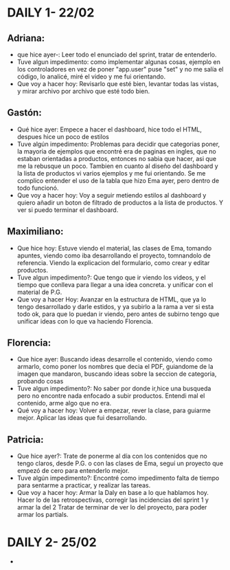 
# DAILY 1- 22/02

## Adriana:
- que hice ayer-:
Leer todo el enunciado del sprint, tratar de entenderlo.
- Tuve algun impedimento:
como implementar algunas cosas, ejemplo en los controladores 
en vez de poner "app.user" puse "set" y no me salía el código,
lo analicé, miré el video y me fui orientando. 
- Que voy a hacer hoy:
Revisarlo que esté bien, levantar todas las vistas,
y mirar archivo por archivo que esté todo bien.

## Gastón:
- Qué hice ayer:
Empece a hacer el dashboard, hice todo el HTML, despues hice un poco de estilos
- Tuve algún impedimento:
Problemas para decidir que categorias poner, la mayoria de ejemplos que encontré
era de paginas en ingles, que no estaban orientadas a productos, entonces no sabia que hacer, asi que 
me la rebusque un poco.
Tambien en cuanto al diseño del dashboard y la lista de productos
vi varios ejemplos y me fui orientando.
Se me complico entender el uso de la tabla que hizo Ema ayer, pero dentro de todo funcionó.
- Que voy a hacer hoy:
Voy a seguir metiendo estilos al dashboard y quiero añadir un boton de filtrado de productos 
a la lista de productos.
Y ver si puedo terminar el dashboard.

## Maximiliano:
- Que hice hoy:
Estuve viendo el material, las clases de Ema, tomando apuntes, viendo como iba desarrollando
el proyecto, tomnandolo de referencia.
Viendo la explicacion del formulario, como crear y editar productos.
- Tuve algun impedimento?:
Que tengo que ir viendo los videos, y el tiempo que conlleva para llegar a una idea concreta.
y unificar con el material de P.G.
- Que voy a hacer Hoy:
Avanzar en la estructura de HTML, que ya lo tengo desarrollado y darle estidos, y ya subirlo a la rama 
a ver si esta todo ok, para que lo puedan ir viendo, pero antes de subirno tengo 
que unificar ideas con lo que va haciendo Florencia.

## Florencia:
- Que hice ayer:
Buscando ideas desarrolle el contenido, viendo como armarlo, como poner los nombres que decia el PDF, 
guiandome de la imagen que mandaron, buscando ideas sobre la seccion de categoria, probando cosas 
- Tuve algun impedimento?:
No saber por donde ir,hice una busqueda pero no encontre nada enfocado a subir productos.
Entendi mal el contenido, arme algo que no era.
- Qué voy a hacer hoy:
Volver a empezar, rever la clase, para guiarme mejor. 
Aplicar las ideas que fui desarrollando.

## Patricia:
- Que hice ayer?:
Trate de ponerme al día con los contenidos que no tengo claros, desde P.G. o con las clases de Ema, seguí un proyecto que empezó de cero para entenderlo mejor.
- Tuve algún impedimento?:
Encontré como impedimento falta de tiempo para sentarme a practicar, y realizar las tareas.
- Que voy a hacer hoy:
Armar la Daly en base a lo que hablamos hoy.
Hacer lo de las retrospectivas, corregir las incidencias del sprint 1 y armar la del 2
Tratar de terminar de ver lo del proyecto, para poder armar los partials.

# DAILY 2- 25/02
- 

